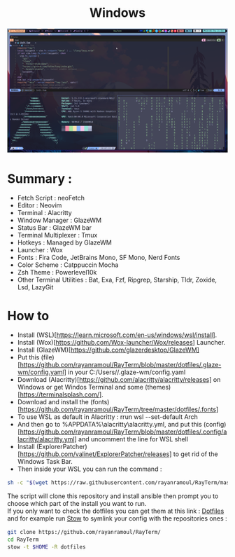 <div align="center">
    <h1>Windows</h1>
    <img src="https://github.com/rayanramoul/RayTerm/blob/master/assets/windows_preview.png?raw=true"/>
</div>

# Summary :
- Fetch Script : neoFetch
- Editor : Neovim
- Terminal : Alacritty
- Window Manager : GlazeWM
- Status Bar : GlazeWM bar
- Terminal Multiplexer : Tmux
- Hotkeys : Managed by GlazeWM
- Launcher : Wox
- Fonts : Fira Code, JetBrains Mono, SF Mono, Nerd Fonts
- Color Scheme : Catppuccin Mocha
- Zsh Theme : Powerlevel10k
- Other Terminal Utilities : Bat, Exa, Fzf, Ripgrep, Starship, Tldr, Zoxide, Lsd, LazyGit

# How to 
- Install (WSL)[https://learn.microsoft.com/en-us/windows/wsl/install].
- Install (Wox)[https://github.com/Wox-launcher/Wox/releases] Launcher.
- Install (GlazeWM)[https://github.com/glazerdesktop/GlazeWM]
- Put this (file)[https://github.com/rayanramoul/RayTerm/blob/master/dotfiles/.glaze-wm/config.yaml] in your C:/Users/<USER>/.glaze-wm/config.yaml
- Download (Alacritty)[https://github.com/alacritty/alacritty/releases] on Windows or get Windos Terminal and some (themes)[https://terminalsplash.com/].
- Download and install the (fonts)[https://github.com/rayanramoul/RayTerm/tree/master/dotfiles/.fonts]
- To use WSL as default in Alacritty : rrun wsl --set-default Arch
- And then go to %APPDATA%\alacritty\alacritty.yml, and put this (config)[https://github.com/rayanramoul/RayTerm/blob/master/dotfiles/.config/alacritty/alacritty.yml] and uncomment the  line for WSL shell
- Install  (ExplorerPatcher)[https://github.com/valinet/ExplorerPatcher/releases] to get rid of the Windows Task Bar.
- Then inside your WSL you can run the command :

```bash
sh -c "$(wget https://raw.githubusercontent.com/rayanramoul/RayTerm/master/install.sh -O -)"
```
The script will clone this repository and install ansible then prompt you to choose which part of the install you want to run. <br>
If you only want to check the dotfiles you can get them at this link : [Dotfiles](dotfiles) and for example run [Stow](https://www.gnu.org/software/stow/) to symlink your config with the repositories ones :
```bash
git clone https://github.com/rayanramoul/RayTerm/
cd RayTerm
stow -t $HOME -R dotfiles
```
